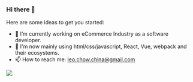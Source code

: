 ### Hi there 👋

Here are some ideas to get you started:

- 🔭 I’m currently working on eCommerce Industry as a software developer.
- 🌱 I'm now mainly using html/css/javascript, React, Vue, webpack and their ecosystems.
- 📫 How to reach me: leo.chow.china@gmail.com

<img src="https://github-readme-stats.vercel.app/api?username=LeoChowChina&count_private=true&show_icons=true&theme=buefy">
